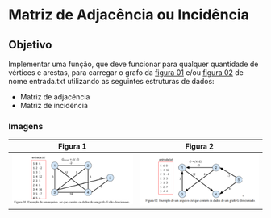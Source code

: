 # Matriz de Adjacência ou Incidência

## Objetivo

Implementar uma função, que deve funcionar para qualquer quantidade de vértices e arestas, para carregar o grafo da [figura 01](#Imagens) e/ou [figura 02](#Imagens) de nome entrada.txt utilizando as seguintes estruturas de
dados:

- Matriz de adjacência
- Matriz de incidência

### Imagens

Figura 1 | Figura 2 |
---------|---------|
 ![Figura 1: Exemplo de um arquivo .txt que contém os dados de um grafo G não direcionado](../IMG/Figura1.png) | ![Figura 2: Exemplo de um arquivo .txt que contém os dados de um grafo G direcionando](../IMG/Figura2.png)